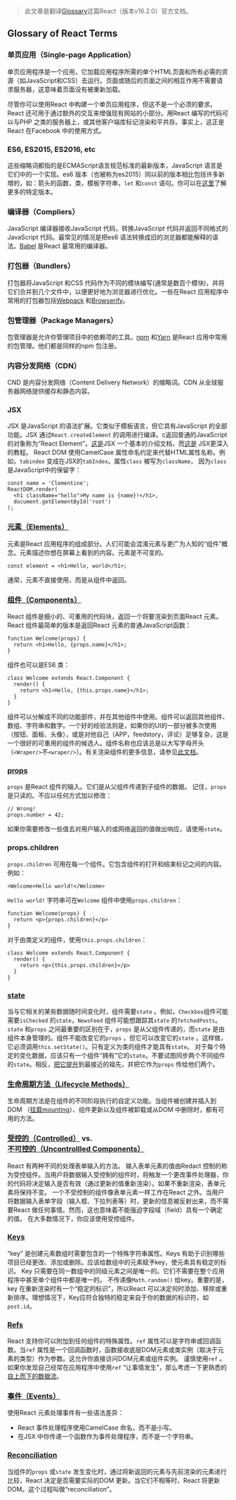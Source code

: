 > 此文章是翻译[Glossary](https://reactjs.org/docs/glossary.html)这篇React（版本v16.2.0）官方文档。

## Glossary of React Terms

### 单页应用（Single-page Application）

单页应用程序是一个应用，它加载应用程序所需的单个HTML页面和所有必需的资源（如JavaScript和CSS）去运行。页面或随后的页面之间的相互作用不需要请求服务器，这意味着页面没有被重新加载。

尽管你可以使用React 中构建一个单页应用程序，但这不是一个必须的要求。React 还可用于通过额外的交互来增强现有网站的小部分。用React 编写的代码可以与PHP 之类的服务器上，或其他客户端库标记渲染和平共存。事实上，这正是React 在Facebook 中的使用方式。

### ES6, ES2015, ES2016, etc

这些缩略词都指的是ECMAScript语言规范标准的最新版本，JavaScript 语言是它们中的一个实现。es6 版本（也被称为es2015）同以前的版本相比包括许多新增的，如：箭头的函数，类，模板字符串，`let` 和`const` 语句。你可以在[这里](https://en.wikipedia.org/wiki/ECMAScript#Versions)了解更多的特定版本。

### 编译器（Compliers）

JavaScript 编译器接收JavaScript 代码，转换JavaScript 代码并返回不同格式的JavaScript 代码。最常见的情况是把es6 语法转换成旧的浏览器都能解释的语法。[Babel](https://babeljs.io/) 是React 最常用的编译器。

### 打包器（Bundlers）

打包器将JavaScript 和CSS 代码作为不同的模块编写(通常是数百个模块)，并将它们合并到几个文件中，以便更好地为浏览器进行优化。一些在React 应用程序中常用的打包器包括[Webpack](https://webpack.js.org/) 和[Browserify](http://browserify.org/)。

### 包管理器（Package Managers）

包管理器是允许你管理项目中的依赖项的工具。[npm](https://www.npmjs.com/) 和[Yarn](http://yarnpkg.com/) 是React 应用中常用的包管理。他们都是同样的npm 包注册。

### 内容分发网络（CDN）

CND 是内容分发网络（Content Delivery Network）的缩略词。CDN 从全球服务器网络提供缓存和静态内容。

### JSX

JSX 是JavaScript 的语法扩展。它类似于模板语言，但它具有JavaScript 的全部功能。JSX 通过`React.createElement` 的调用进行编译。c返回普通的JavaScript的对象称为“React Element”。[这是](https://reactjs.org/docs/introducing-jsx.html)JSX 一个基本的介绍文档，而[这是](https://reactjs.org/docs/jsx-in-depth.html) JSX更深入的教程。
React DOM 使用CamelCase 属性命名约定来代替HTML属性名称。例如，`tabindex` 变成在JSX的`tabIndex`。属性`class` 被写为`className`， 因为`class` 是JavaScript中的保留字：

```
const name = 'Clementine';
ReactDOM.render(
  <h1 className="hello">My name is {name}!</h1>,
  document.getElementById('root')
);
```

### [元素（Elements）](https://reactjs.org/docs/rendering-elements.html)

元素是React 应用程序的组成部分。人们可能会混淆元素与更广为人知的“组件”概念。元素描述你想在屏幕上看到的内容。元素是不可变的。

```
const element = <h1>Hello, world</h1>;
```

通常，元素不直接使用，而是从组件中返回。


### [组件（Components）](https://reactjs.org/docs/components-and-props.html)

React 组件是细小的、可重用的代码块，返回一个将要渲染到页面React 元素。React 组件最简单的版本是返回React 元素的普通JavaScript函数：

```
function Welcome(props) {
  return <h1>Hello, {props.name}</h1>;
}
```

组件也可以是ES6 类：

```
class Welcome extends React.Component {
  render() {
    return <h1>Hello, {this.props.name}</h1>;
  }
}
```

组件可以分解成不同的功能部件，并在其他组件中使用。组件可以返回其他组件、数组、字符串和数字。一个好的经验法则是，如果你的UI的一部分被多次使用（按钮、面板、头像），或是对他自己（APP，feedstory，评论）足够复杂，这是一个很好的可重用的组件的候选人。组件名称也应该总是以大写字母开头（`<Wraper/>`不`<wraper/>`）。有关渲染组件的更多信息，请参见[此文档](https://reactjs.org/docs/components-and-props.html#rendering-a-component)。


### [props](https://reactjs.org/docs/components-and-props.html)

`props` 是React 组件的输入。它们是从父组件传递到子组件的数据。
记住，`props` 是只读的。不应以任何方式加以修改：

```
// Wrong!
props.number = 42;
```

如果你需要修改一些值去对用户输入的或网络返回的值做出响应，请使用`state`。


### props.children

`props.children` 可用在每一个组件。它包含组件的打开和结束标记之间的内容。例如：

```
<Welcome>Hello world!</Welcome>
```

`Hello world!` 字符串可在`Welcome` 组件中使用`props.children`：

```
function Welcome(props) {
  return <p>{props.children}</p>
}
```

对于由类定义的组件，使用`this.props.children`：

```
class Welcome extends React.Component {
  render() {
    return <p>{this.props.children}</p>
  }
}
```

### [state](https://reactjs.org/docs/state-and-lifecycle.html#adding-local-state-to-a-class)

当与它相关的某些数据随时间变化时，组件需要`state` 。例如，`Checkbox`组件可能需要`isChecked` 的`state`，`NewsFeed` 组件可能想跟踪其`state` 的`fetchedPosts`。
`state` 和`props` 之间最重要的区别在于，`props` 是从父组件传递的，而`state` 是由组件本身管理的。组件不能改变它的`props` ，但它可以改变它的`state` 。这样做，它必须调用`this.setState()`。只有定义为类的组件才能具有`state`。
对于每个特定的变化数据，应该只有一个组件“拥有”它的`state`。不要试图同步两个不同组件的`state`。相反，[把它提升](https://reactjs.org/docs/lifting-state-up.html)到最接近的祖先，并把它作为`props` 传给他们两个。

### [生命周期方法（Lifecycle Methods）](https://reactjs.org/docs/state-and-lifecycle.html#adding-lifecycle-methods-to-a-class)

生命周期方法是在组件的不同阶段执行的自定义功能。当组件被创建并插入到DOM （[挂载mounting](https://reactjs.org/docs/react-component.html#mounting)）、组件更新以及组件被卸载或从DOM 中删除时，都有可用的方法。

### [受控的（Controlled）](https://reactjs.org/docs/forms.html#controlled-components) vs. [不可控的（Uncontrollled Components）](https://reactjs.org/docs/uncontrolled-components.html)

React 有两种不同的处理表单输入的方法。
输入表单元素的值由Redact 控制的称为受控组件。当用户将数据输入受控制的组件时，将触发一个更改事件处理器，你的代码将决定输入是否有效（通过更新的值重新渲染）。如果不重新渲染，表单元素将保持不变。
一个不受控制的组件像表单元素一样工作在React 之外。当用户将数据输入表单字段（输入框、下拉列表等）时，更新的信息被反射出来，而不需要React 做任何事情。然而，这也意味着不能强迫字段域（field）具有一个确定的值。
在大多数情况下，你应该使用受控组件。

### [Keys](https://reactjs.org/docs/lists-and-keys.html)

“key” 是创建元素数组时需要包含的一个特殊字符串属性。Keys 有助于识别哪些项目已经更改、添加或删除。应该给数组中的元素赋予key，使元素具有稳定的标识。
Key 只需要在同一数组中的同级元素之间是唯一的。它们不需要在整个应用程序中甚至单个组件中都是唯一的。
不传递像`Math.random()` 给key。重要的是，key 在重新渲染时有一个“稳定的标识”，所以React 可以决定何时添加、移除或重新排序。理想情况下，Key应符合独特的稳定来自于你的数据的标识符，如`post.id`。


### [Refs](https://reactjs.org/docs/refs-and-the-dom.html)

React 支持你可以附加到任何组件的特殊属性。`ref` 属性可以是字符串或回调函数。当`ref` 属性是一个回调函数时，函数接收底层DOM元素或类实例（取决于元素的类型）作为参数。这允许你直接访问DOM元素或组件实例。
谨慎使用`ref` 。如果你发现自己经常在应用程序中使用`ref` “让事情发生”，那么考虑一下更熟悉的[自上而下的数据流](https://reactjs.org/docs/lifting-state-up.html)。

### [事件（Events）](https://reactjs.org/docs/handling-events.html)

使用React 元素处理事件有一些语法差异：
* React 事件处理程序使用CamelCase 命名，而不是小写。
* 在JSX 中你传递一个函数作为事件处理程序，而不是一个字符串。

### [Reconciliation](https://reactjs.org/docs/reconciliation.html)

当组件的`props` 或`state` 发生变化时，通过将新返回的元素与先前渲染的元素进行比较，React 决定是否需要实际的DOM 更新。当它们不相等时，React 将更新DOM。这个过程叫做“reconciliation”。
